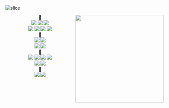 ![slice](https://capsule-render.vercel.app/api?type=slice&color=gradient&height=200&text=🐥SEOLA🧸&fontAlign=40&rotate=13&fontAlignY=25&desc=&descAlign=40&descAlignY=44)


<div align="left">
 <img src = "https://github-readme-stats.vercel.app/api/top-langs/?username=wonseola&layout=donut" align = "right" height="280">

<div align="center">
💛
<br>
  <img src="https://img.shields.io/badge/python-3776AB?style=flat&logo=python&logoColor=white"/>
  <img src="https://img.shields.io/badge/HTML5-E34F26?style=flat&logo=HTML5&logoColor=white"/>
  <img src="https://img.shields.io/badge/CSS3-1572B6?style=flat&logo=CSS3&logoColor=white"/>
 <br>
 <img src="https://img.shields.io/badge/cplusplus-00599C?style=flat&logo=cplusplus&logoColor=white"/>
  <img src="https://img.shields.io/badge/dart-0175C2?style=flat&logo=dart&logoColor=white"/>
 <img src="https://img.shields.io/badge/javascript-F7DF1E?style=flat&logo=javascript&logoColor=white"/>
 <img src="https://img.shields.io/badge/typescript-3178C6?style=flat&logo=typescript&logoColor=white"/>
<br>
🩵
  <br>
  <img src="https://img.shields.io/badge/github-181717?style=flat&logo=github&logoColor=white"/>
  <img src="https://img.shields.io/badge/visualstudiocode-007ACC?style=flat&logo=visualstudiocode&logoColor=white"/>
  <br>
  <img src="https://img.shields.io/badge/linux-FCC624?style=flat&logo=linux&logoColor=white"/>
  <img src="https://img.shields.io/badge/macos-000000?style=flat&logo=macos&logoColor=white"/>
  <br>
💙
  <br>
<img src="https://img.shields.io/badge/flutter-02569B?style=flat&logo=pytorch&logoColor=white"/>
<img src="https://img.shields.io/badge/react-61DAFB?style=flat&logo=react&logoColor=white"/>
 <img src="https://img.shields.io/badge/firebase-FFCA28?style=flat&logo=nvidia&logoColor=white"/>
<img src="https://img.shields.io/badge/opencv-5C3EE8?style=flat&logo=opencv&logoColor=white"/>
  <br>
<img src="https://img.shields.io/badge/tensorflow-FF6F00?style=flat&logo=tensorflow&logoColor=white"/>
<img src="https://img.shields.io/badge/numpy-013243?style=flat&logo=numpy&logoColor=white"/>
<br>
💜
<br>
<a href="google.com">
<img src="https://img.shields.io/badge/gmail-EA4335?style=flat&logo=gmail&logoColor=white"/></a>
<a href="https://www.instagram.com/won_seola/">
<img src="https://img.shields.io/badge/instagram-E4405F?style=flat&logo=instagram&logoColor=white"/></a>
<a href="https://docs.google.com/document/d/1kJ_hDaMpmkpImcUxYhGaPQk1pnEsnMt_24i1fs4lq1w/edit?usp=sharing">
</div>
<br><br>
</div>
